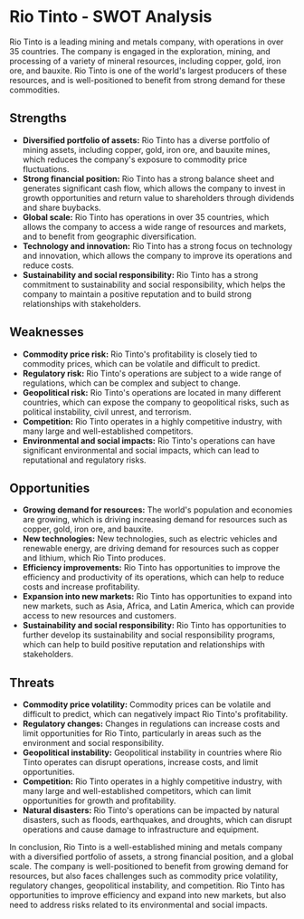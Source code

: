 # Rio Tinto - SWOT Analysis

Rio Tinto is a leading mining and metals company, with operations in over 35 countries. The company is engaged in the exploration, mining, and processing of a variety of mineral resources, including copper, gold, iron ore, and bauxite. Rio Tinto is one of the world's largest producers of these resources, and is well-positioned to benefit from strong demand for these commodities.

## Strengths

* **Diversified portfolio of assets:** Rio Tinto has a diverse portfolio of mining assets, including copper, gold, iron ore, and bauxite mines, which reduces the company's exposure to commodity price fluctuations.
* **Strong financial position:** Rio Tinto has a strong balance sheet and generates significant cash flow, which allows the company to invest in growth opportunities and return value to shareholders through dividends and share buybacks.
* **Global scale:** Rio Tinto has operations in over 35 countries, which allows the company to access a wide range of resources and markets, and to benefit from geographic diversification.
* **Technology and innovation:** Rio Tinto has a strong focus on technology and innovation, which allows the company to improve its operations and reduce costs.
* **Sustainability and social responsibility:** Rio Tinto has a strong commitment to sustainability and social responsibility, which helps the company to maintain a positive reputation and to build strong relationships with stakeholders.

## Weaknesses

* **Commodity price risk:** Rio Tinto's profitability is closely tied to commodity prices, which can be volatile and difficult to predict.
* **Regulatory risk:** Rio Tinto's operations are subject to a wide range of regulations, which can be complex and subject to change.
* **Geopolitical risk:** Rio Tinto's operations are located in many different countries, which can expose the company to geopolitical risks, such as political instability, civil unrest, and terrorism.
* **Competition:** Rio Tinto operates in a highly competitive industry, with many large and well-established competitors.
* **Environmental and social impacts:** Rio Tinto's operations can have significant environmental and social impacts, which can lead to reputational and regulatory risks.

## Opportunities

* **Growing demand for resources:** The world's population and economies are growing, which is driving increasing demand for resources such as copper, gold, iron ore, and bauxite.
* **New technologies:** New technologies, such as electric vehicles and renewable energy, are driving demand for resources such as copper and lithium, which Rio Tinto produces.
* **Efficiency improvements:** Rio Tinto has opportunities to improve the efficiency and productivity of its operations, which can help to reduce costs and increase profitability.
* **Expansion into new markets:** Rio Tinto has opportunities to expand into new markets, such as Asia, Africa, and Latin America, which can provide access to new resources and customers.
* **Sustainability and social responsibility:** Rio Tinto has opportunities to further develop its sustainability and social responsibility programs, which can help to build positive reputation and relationships with stakeholders.

## Threats

* **Commodity price volatility:** Commodity prices can be volatile and difficult to predict, which can negatively impact Rio Tinto's profitability.
* **Regulatory changes:** Changes in regulations can increase costs and limit opportunities for Rio Tinto, particularly in areas such as the environment and social responsibility.
* **Geopolitical instability:** Geopolitical instability in countries where Rio Tinto operates can disrupt operations, increase costs, and limit opportunities.
* **Competition:** Rio Tinto operates in a highly competitive industry, with many large and well-established competitors, which can limit opportunities for growth and profitability.
* **Natural disasters:** Rio Tinto's operations can be impacted by natural disasters, such as floods, earthquakes, and droughts, which can disrupt operations and cause damage to infrastructure and equipment.

In conclusion, Rio Tinto is a well-established mining and metals company with a diversified portfolio of assets, a strong financial position, and a global scale. The company is well-positioned to benefit from growing demand for resources, but also faces challenges such as commodity price volatility, regulatory changes, geopolitical instability, and competition. Rio Tinto has opportunities to improve efficiency and expand into new markets, but also need to address risks related to its environmental and social impacts.
